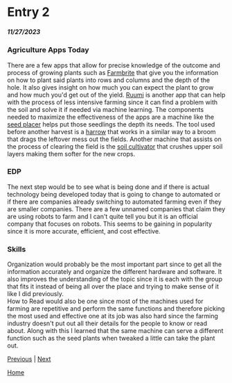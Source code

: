 # Entry 2
##### 11/27/2023

### Agriculture Apps Today 
There are a few apps that allow for precise knowledge of the outcome and process of growing plants such as [Farmbrite](https://www.farmbrite.com/#:~:text=Our%20farm%20manager%20software%20helps,simplify%20ROI%20and%20compliance%20reporting) that give you the information on how to plant said plants into rows and columns and the depth of the hole. It also gives insight on how much you can expect the plant to grow and how much you'd get out of the yield. [Ruumi](https://www.ruumi.io/faqs-for-farmers#:~:text=To%20enable%20farmers%20to%20restore,improvements%20you%20make%20over%20time) is another app that can help with the process of less intensive farming since it can find a problem with the soil and solve it if needed via machine learning. The components needed to maximize the effectiveness of the apps are a machine like the [seed placer](https://www.farmmanagement.pro/wp-content/uploads/2016/05/planting-equipment-620x330.jpg) helps put those seedlings the depth its needs. The tool used before another harvest is a [harrow](https://images.rawpixel.com/image_800/cHJpdmF0ZS9sci9pbWFnZXMvd2Vic2l0ZS8yMDIyLTA0L2pvYjY3My0wNTgtdi5qcGc.jpg) that works in a similar way to a broom that drags the leftover mess out the fields. Another machine that assists on the process of clearing the field is the [soil cultivator](https://cdn.dealerspike.com/imglib/v1/800x600/imglib/Assets/Blog/be/e3/bee3c306-a76c-421c-9053-7b4def2c0694.jpg) that crushes upper soil layers making them softer for the new crops.  

### EDP 
The next step would be to see what is being done and if there is actual technology being developed today that is going to change to automated or if there are companies already switching to automated farming even if they are smaller companies. There are a few unnamed companies that claim they are using robots to farm and I can't quite tell you but it is an official company that focuses on robots. This seems to be gaining in popularity since it is more accurate, efficient, and cost effective. 

### Skills 
Organization would probably be the most important part since to get all the information accurately and organize the different hardware and software. It also improves the understanding of the topic since it is each with the group that fits it instead of being all over the place and trying to make sense of it like I did previously.  
How to Read would also be one since most of the machines used for farming are repetitive and perform the same functions and therefore picking the most used and effective one at its job was also hard since the farming industry doesn't put out all their details for the people to know or read about. Along with this I learned that the same machine can serve a different function such as the seed plants when tweaked a little can take the plant out. 

[Previous](entry01.md) | [Next](entry03.md)

[Home](../README.md)
